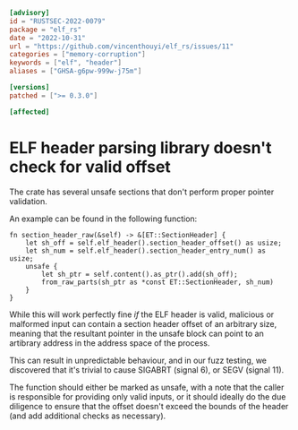 ```toml
[advisory]
id = "RUSTSEC-2022-0079"
package = "elf_rs"
date = "2022-10-31"
url = "https://github.com/vincenthouyi/elf_rs/issues/11"
categories = ["memory-corruption"]
keywords = ["elf", "header"]
aliases = ["GHSA-g6pw-999w-j75m"]

[versions]
patched = [">= 0.3.0"]

[affected]
```

# ELF header parsing library doesn't check for valid offset

The crate has several unsafe sections that don't perform proper pointer validation.

An example can be found in the following function:

```
fn section_header_raw(&self) -> &[ET::SectionHeader] {
    let sh_off = self.elf_header().section_header_offset() as usize;
    let sh_num = self.elf_header().section_header_entry_num() as usize;
    unsafe {
        let sh_ptr = self.content().as_ptr().add(sh_off);
        from_raw_parts(sh_ptr as *const ET::SectionHeader, sh_num)
    }
}
```

While this will work perfectly fine *if* the ELF header is valid, malicious or
malformed input can contain a section header offset of an arbitrary size, meaning
that the resultant pointer in the unsafe block can point to an artibrary address
in the address space of the process.

This can result in unpredictable behaviour, and in our fuzz testing, we discovered
that it's trivial to cause SIGABRT (signal 6), or SEGV (signal 11).

The function should either be marked as unsafe, with a note that the caller is responsible
for providing only valid inputs, or it should ideally do the due diligence to ensure that the
offset doesn't exceed the bounds of the header (and add additional checks as necessary).


